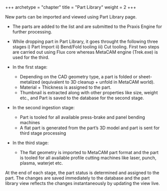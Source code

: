 +++
archetype = "chapter"
title = "Part Library"
weight = 2
+++

New parts can be imported and viewed using Part Library page.

* The parts are added to the list and are submitted to the Praxis Engine for further processing.

* While dropping part in Part Library, it goes throught the following three stages
  i) Part Import ii) Bend/Fold tooling iii) Cut tooling. 
  First two steps are carried out using Flux core whereas MetaCAM engine (Trek.exe) is used for the third.

* In the first stage:
    *  Depending on the CAD geometry type, a part is folded or sheet-metalized 
(equivalent to 3D cleanup + unfold in MetaCAM world).
    * Material + Thickness is assigned to the part.
    * Thumbnail is extracted along with other properties like size, weight etc., and Part is saved to the database for the second stage.
* In the second ingestion stage:
    * Part is tooled for all available press-brake and panel bending machines
    * A flat part is generated from the part’s 3D model and part is sent for third stage 
               processing
* In the third stage:
   * The flat geometry is imported to MetaCAM part format and the part is tooled for all available profile cutting machines like laser, punch, plasma, waterjet etc.

At the end of each stage, the part status is determined and assigned to the part. The changes are saved immediately to the database and the part library view reflects the changes instantaneously by updating the view live.